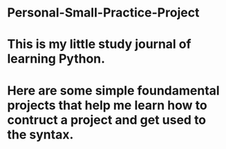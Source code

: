 # Personal-Small-Practice-Project
# This is my little study journal of learning Python.
# Here are some simple foundamental projects that help me learn how to contruct a project and get used to the syntax. 
